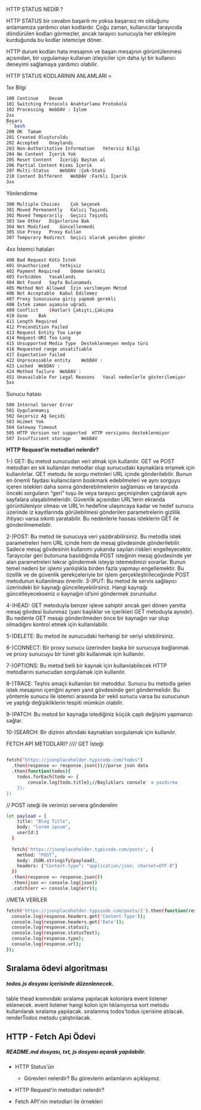 

HTTP STATUS NEDİR ?

HTTP STATUS  bir cevabın başarılı mı yoksa başarısız mı olduğunu anlamamıza yardımcı olan kodlardır. Çoğu zaman, kullanıcılar tarayıcıda döndürülen kodları görmezler, ancak tarayıcı sunucuyla her etkileşim kurduğunda bu kodlar istemciye döner.

HTTP durum kodları hata mesajının ve başarı mesajının görüntülenmesi açısından, bir uygulamayı kullanan izleyiciler için daha iyi bir kullanıcı deneyimi sağlamaya yardımcı olabilir.



HTTP STATUS KODLARININ ANLAMLARI  =

1xx	
Bilgi
```bash
100	Continue	Devam
101	Switching Protocols	Anahtarlama Protokolü
102	Processing	WebDAV : İşlem
2xx	
Başarı
```bash
200	OK	Tamam
201	Created	Oluşturuldu
202	Accepted	Onaylandı
203	Non-Authoritative Information	Yetersiz Bilgi
204	No Content	İçerik Yok
205	Reset Content	İçeriği Baştan al
206	Partial Content	Kısmi İçerik
207	Multi-Status	WebDAV :Çok-Statü
210	Content Different	WebDAV :Farklı İçerik
3xx	
```

Yönlendirme
```bash
300	Multiple Choices	Çok Seçenek
301	Moved Permanently	Kalıcı Taşındı
302	Moved Temporarily	Geçici Taşındı
303	See Other	Diğerlerine Bak
304	Not Modified	Güncellenmedi
305	Use Proxy	Proxy Kullan
307	Temporary Redirect	Geçici olarak yeniden gönder
```
4xx	İstemci hataları
```bash
400	Bad Request	Kötü İstek
401	Unauthorized	Yetkisiz
402	Payment Required	Ödeme Gerekli
403	Forbidden	Yasaklandı
404	Not Found	Sayfa Bulunamadı
405	Method Not Allowed	İzin verilmeyen Metod
406	Not Acceptable	Kabul Edilemez
407	Proxy Sunucusuna giriş yapmak gerekli	
408	İstek zaman aşamına uğradı	
409	Conflict	(Hatlar) Çakıştı,Çakışma
410	Gone	Bak
411	Length Required	
412	Precondition Failed	
413	Request Entity Too Large	
414	Request-URI Too Long	
415	Unsupported Media Type	Desteklenmeyen medya türü
416	Requested range unsatifiable	
417	Expectation failed	
422	Unprocessable entity	WebDAV :
423	Locked	WebDAV :
424	Method failure	WebDAV :
451	Unavailable For Legal Reasons	Yasal nedenlerle gösterilemiyor
5xx	
```
Sunucu hatası
```bash
500	Internal Server Error	
501	Uygulanmamış	
502	Geçersiz Ağ Geçidi	
503	Hizmet Yok	
504	Gateway Timeout	
505	HTTP Version not supported	HTTP versiyonu desteklenmiyor
507	Insufficient storage	WebDAV 
```
 <b>HTTP Request'in metodlari  nelerdir?</b>
 
 1-) GET: Bu metod sunucudan veri almak için kullanılır. GET ve POST metodları en sık kullanılan metodlar olup sunucudaki kaynaklara erişmek için kullanılırlar.
 GET metodu ile sorgu metinleri URL içinde gönderilebilir. Bunun en önemli faydası kullanıcıların bookmark edebilmeleri ve aynı sorguyu içeren istekleri daha sonra gönderebilmelerini sağlaması ve tarayıcıda önceki sorguların “geri” tuşu ile veya tarayıcı geçmişinden çağrılarak aynı sayfalara ulaşabilmeleridir. Güvenlik açısından URL’lerin ekranda görüntüleniyor olması ve URL’in hedefine ulaşıncaya kadar ve hedef sunucu üzerinde iz kayıtlarında görülebilmesi gönderilen parametrelerin gizlilik ihtiyacı varsa sıkıntı yaratabilir. Bu nedenlerle hassas isteklerin GET ile gönderilmemelidir.

2-)POST: Bu metod ile sunucuya veri yazdırabilirsiniz. Bu metodla istek parametreleri hem URL içinde hem de mesaj gövdesinde gönderilebilir. Sadece mesaj gövdesinin kullanımı yukarıda sayılan riskleri engelleyecektir. Tarayıcılar geri butonuna basıldığında POST isteğinin mesaj gövdesinde yer alan parametreleri tekrar göndermek isteyip istemedimizi sorarlar. Bunun temel nedeni bir işlemi yanlışlıkla birden fazla yapmayı engellemektir. Bu özellik ve de güvenlik gerekçeleriyle bir işlem gerçekleştirileceğinde POST metodunun kullanılması önerilir.
3-)PUT: Bu metod ile servis sağlayıcı üzerindeki bir kaynağı güncelleyebilirsiniz. Hangi kaynağı güncelleyecekseniz o kaynağın id’sini göndermek zorunludur.

4-)HEAD: GET metoduyla benzer işleve sahiptir ancak geri dönen yanıtta mesaj gövdesi bulunmaz (yani başlıklar ve içerikleri GET metoduyla aynıdır). Bu nedenle GET mesajı gönderilmeden önce bir kaynağın var olup olmadığını kontrol etmek için kullanılabilir.

5-)DELETE: Bu metod ile sunucudaki herhangi bir veriyi silebilirsiniz.

6-)CONNECT: Bir proxy sunucu üzerinden başka bir sunucuya bağlanmak ve proxy sunucuyu bir tünel gibi kullanmak için kullanılır.

7-)OPTIONS: Bu metod belli bir kaynak için kullanılabilecek HTTP metodlarını sunucudan sorgulamak için kullanılır.

8-)TRACE: Teşhis amaçlı kullanılan bir metoddur. Sunucu bu metodla gelen istek mesajının içeriğini aynen yanıt gövdesinde geri göndermelidir. Bu yöntemle sunucu ile istemci arasında bir vekil sunucu varsa bu sunucunun ve yaptığı değişikliklerin tespiti mümkün olabilir.

9-)PATCH: Bu metod bir kaynağa istediğiniz küçük çaplı değişimi yapmanızı sağlar.

10-)SEARCH: Bir dizinin altındaki kaynakları sorgulamak için kullanılır.



FETCH APİ METODLARI?
//// GET İsteği
```bash

fetch("https://jsonplaceholder.typicode.com/todos")
  .then(response => response.json())//parse json data
  .then(function(todos){
    todos.forEach(todo => {
        console.log(todo.title);//Başlıkları console' a yazdırma
    });
})
```


// POST isteği ile verimizi servera gönderelim  
```bash
let payload = {
    title: "Blog Title",
    body: "lorem ipsum", 
    userId:1
  }
  
  fetch('https://jsonplaceholder.typicode.com/posts', {
    method: "POST",
    body: JSON.stringify(payload),
    headers: {"Content-type": "application/json; charset=UTF-8"}
  })
  .then(response => response.json()) 
  .then(json => console.log(json))
  .catch(err => console.log(err));
  ```
  
  //META VERİLER
  ```bash
fetch('https://jsonplaceholder.typicode.com/posts/1').then(function(response) {  
    console.log(response.headers.get('Content-Type'));  
    console.log(response.headers.get('Date'));
    console.log(response.status);  
    console.log(response.statusText);  
    console.log(response.type);  
    console.log(response.url);  
});
   ```


 ## Sıralama ödevi algoritması
##### todos.js dosyası içerisinde düzenlenecek.
table thead kısmındaki sıralama yapılacak kolonlara event listener eklenecek.
event listener hangi kolon için tıklanıyorsa sort metodu kullanılarak sıralama yapılacak.
sıralanmış todos'todus içerisine atılacak.
renderTodos metodu çalıştırılacak.


## HTTP - Fetch Api Ödevi

##### README.md dosyası, txt, js dosyası açarak yapılabilir.

* HTTP Status'ün 
  * Görevleri nelerdir? Bu görevlerin anlamlarını açıklayınız.
   
* HTTP Request'in metodlari  nelerdir? 
  
*  Fetch API'nin metodlari ile örnekleri

